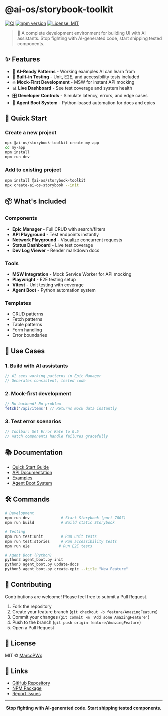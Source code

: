 # @ai-os/storybook-toolkit

[![CI](https://github.com/MarcoPWx/AI-OS-Storybook/actions/workflows/ci.yml/badge.svg)](https://github.com/MarcoPWx/AI-OS-Storybook/actions/workflows/ci.yml)
[![npm version](https://img.shields.io/npm/v/@ai-os/storybook-toolkit.svg)](https://www.npmjs.com/package/@ai-os/storybook-toolkit)
[![License: MIT](https://img.shields.io/badge/License-MIT-yellow.svg)](https://opensource.org/licenses/MIT)

> 🚀 A complete development environment for building UI with AI assistants. Stop fighting with AI-generated code, start shipping tested components.

## ✨ Features

- 🎯 **AI-Ready Patterns** - Working examples AI can learn from
- 🧪 **Built-in Testing** - Unit, E2E, and accessibility tests included
- 🔥 **Mock-First Development** - MSW for instant API mocking
- 📊 **Live Dashboard** - See test coverage and system health
- 🎛️ **Developer Controls** - Simulate latency, errors, and edge cases
- 🤖 **Agent Boot System** - Python-based automation for docs and epics

## 🚀 Quick Start

### Create a new project

```bash
npx @ai-os/storybook-toolkit create my-app
cd my-app
npm install
npm run dev
```

### Add to existing project

```bash
npm install @ai-os/storybook-toolkit
npx create-ai-os-storybook --init
```

## 📦 What's Included

### Components
- **Epic Manager** - Full CRUD with search/filters
- **API Playground** - Test endpoints instantly  
- **Network Playground** - Visualize concurrent requests
- **Status Dashboard** - Live test coverage
- **Dev Log Viewer** - Render markdown docs

### Tools
- **MSW Integration** - Mock Service Worker for API mocking
- **Playwright** - E2E testing setup
- **Vitest** - Unit testing with coverage
- **Agent Boot** - Python automation system

### Templates
- CRUD patterns
- Fetch patterns  
- Table patterns
- Form handling
- Error boundaries

## 🎯 Use Cases

### 1. Build with AI assistants
```javascript
// AI sees working patterns in Epic Manager
// Generates consistent, tested code
```

### 2. Mock-first development
```javascript
// No backend? No problem
fetch('/api/items') // Returns mock data instantly
```

### 3. Test error scenarios
```javascript
// Toolbar: Set Error Rate to 0.5
// Watch components handle failures gracefully
```

## 📚 Documentation

- [Quick Start Guide](https://github.com/MarcoPWx/AI-OS-Storybook#quick-start)
- [API Documentation](https://github.com/MarcoPWx/AI-OS-Storybook/docs)
- [Examples](https://github.com/MarcoPWx/AI-OS-Storybook/tree/main/src/stories)
- [Agent Boot System](https://github.com/MarcoPWx/AI-OS-Storybook/blob/main/AGENT_BOOT_README.md)

## 🛠️ Commands

```bash
# Development
npm run dev              # Start Storybook (port 7007)
npm run build            # Build static Storybook

# Testing
npm run test:unit        # Run unit tests
npm run test:stories     # Run accessibility tests
npm run e2e             # Run E2E tests

# Agent Boot (Python)
python3 agent_boot.py init
python3 agent_boot.py update-docs
python3 agent_boot.py create-epic --title "New Feature"
```

## 🤝 Contributing

Contributions are welcome! Please feel free to submit a Pull Request.

1. Fork the repository
2. Create your feature branch (`git checkout -b feature/AmazingFeature`)
3. Commit your changes (`git commit -m 'Add some AmazingFeature'`)
4. Push to the branch (`git push origin feature/AmazingFeature`)
5. Open a Pull Request

## 📝 License

MIT © [MarcoPWx](https://github.com/MarcoPWx)

## 🔗 Links

- [GitHub Repository](https://github.com/MarcoPWx/AI-OS-Storybook)
- [NPM Package](https://www.npmjs.com/package/@ai-os/storybook-toolkit)
- [Report Issues](https://github.com/MarcoPWx/AI-OS-Storybook/issues)

---

<div align="center">
  <strong>Stop fighting with AI-generated code. Start shipping tested components.</strong>
</div>

